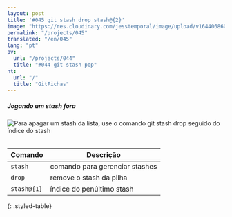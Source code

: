 ```yaml
---
layout: post
title: '#045 git stash drop stash@{2}'
image: "https://res.cloudinary.com/jesstemporal/image/upload/v1644068606/gitfichas/pt/045/thumbnail_wyz3e4.jpg"
permalink: "/projects/045"
translated: "/en/045"
lang: "pt"
pv:
  url: "/projects/044"
  title: "#044 git stash pop"
nt:
  url: "/"
  title: "GitFichas"
---
```

##### Jogando um stash fora

<img alt="Para apagar um stash da lista, use o comando git stash drop seguido do índice do stash" src="https://res.cloudinary.com/jesstemporal/image/upload/v1644068607/gitfichas/pt/045/full_enaicn.jpg"><br><br>

| Comando | Descrição |
|---------|-----------|
| `stash` | comando para gerenciar stashes |
| `drop` | remove o stash da pilha |
| `stash@{1}` | índice do penúltimo stash |
{: .styled-table}

<!--
<br>

Leia mais sobre esse comando no blog post a seguir:

<a href="https://jtemporal.com/desfazendo-o-ultimo-commit-e-reaproveitando-a-mensagem/">
  <strong>Desfazendo o último commit e mantendo as alterações para um próximo commit</strong>
</a>
-->
